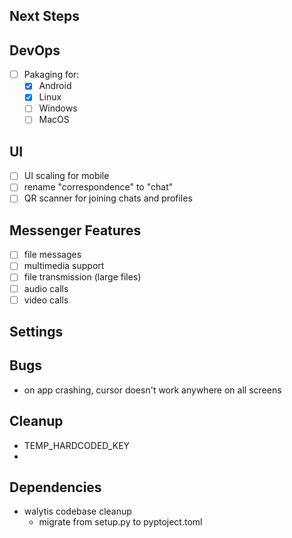 ## Next Steps

## DevOps

- [ ] Pakaging for:
  - [x] Android
  - [x] Linux
  - [ ] Windows
  - [ ] MacOS

## UI

- [ ] UI scaling for mobile
- [ ] rename "correspondence" to "chat"
- [ ] QR scanner for joining chats and profiles

## Messenger Features

- [ ] file messages
- [ ] multimedia support
- [ ] file transmission (large files)
- [ ] audio calls
- [ ] video calls

## Settings

## Bugs

- on app crashing, cursor doesn't work anywhere on all screens

## Cleanup

- TEMP_HARDCODED_KEY
-

## Dependencies

- walytis codebase cleanup
  - migrate from setup.py to pyptoject.toml